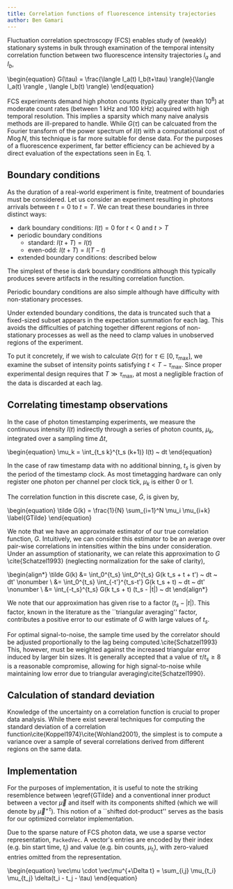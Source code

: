 ```yaml
---
title: Correlation functions of fluorescence intensity trajectories
author: Ben Gamari
---
```


Fluctuation correlation spectroscopy (FCS) enables study of (weakly)
stationary systems in bulk through examination of the temporal
intensity correlation function between two fluorescence intensity
trajectories $I_a$ and $I_b$,

\begin{equation}
  G(\tau) = \frac{\langle I_a(t) I_b(t+\tau) \rangle}{\langle I_a(t) \rangle \, \langle I_b(t) \rangle} 
\end{equation}

FCS experiments demand high photon counts (typically greater than
$10^8$) at moderate count rates (between 1 kHz and 100 kHz) acquired
with high temporal resolution. This implies a sparsity which many
naive analysis methods are ill-prepared to handle. While $G(\tau)$ can
be calcuated from the Fourier transform of the power spectrum of
$I(t)$ with a computational cost of $N \log N$, this technique is far
more suitable for dense data. For the purposes of a fluorescence
experiment, far better efficiency can be achieved by a direct
evaluation of the expectations seen in Eq. 1.

## Boundary conditions

As the duration of a real-world experiment is finite, treatment of
boundaries must be considered. Let us consider an experiment resulting
in photons arrivals between $t=0$ to $t=T$. We can treat these
boundaries in three distinct ways:

  * dark boundary conditions: $I(t) = 0$ for $t < 0$ and $t > T$
  * periodic boundary conditions
      * standard: $I(t+T) = I(t)$
      * even-odd: $I(t+T) = I(T-t)$
  * extended boundary conditions: described below

The simplest of these is dark boundary conditions although this
typically produces severe artifacts in the resulting correlation
function.

Periodic boundary conditions are also simple although have difficulty
with non-stationary processes.

Under extended boundary conditions, the data is truncated such that a
fixed-sized subset appears in the expectation summation for each
lag. This avoids the difficulties of patching together different
regions of non-stationary processes as well as the need to clamp
values in unobserved regions of the experiment.

To put it concretely, if we wish to calculate $G(\tau)$ for $\tau \in
[0, \tau_\mathrm{max}]$, we examine the subset of intensity points
satisfying $t < T - \tau_\mathrm{max}$. Since proper experimental
design requires that $T \gg \tau_\mathrm{max}$, at most a negligible
fraction of the data is discarded at each lag.

## Correlating timestamp observations

In the case of photon timestamping experiments, we measure the
continuous intensity $I(t)$ indirectly through a series of photon
counts, $\mu_k$, integrated over a sampling time $\Delta t$,

\begin{equation}
\mu_k = \int_{t_s k}^{t_s (k+1)} I(t) ~ dt
\end{equation}

In the case of raw timestamp data with no additional binning, $t_s$ is
given by the period of the timestamp clock. As most timetagging
hardware can only register one photon per channel per clock tick,
$\mu_k$ is either 0 or 1.

The correlation function in this discrete case, $\tilde G$, is given
by,

\begin{equation}
\tilde G(k) = \frac{1}{N} \sum_{i=1}^N \mu_i \mu_{i+k} \label{GTilde}
\end{equation}

We note that we have an approximate estimator of our true correlation
function, $G$. Intuitively, we can consider this estimator to be an
average over pair-wise correlations in intensities within the bins
under consideration.  Under an assumption of stationarity, we can
relate this approximation to $G$ \cite{Schatzel1993} (neglecting
normalization for the sake of clarity),

\begin{align*}
  \tilde G(k) &= \int_0^{t_s} \int_0^{t_s} G(k t_s + t + t') ~ dt ~ dt' \nonumber \\
         &= \int_0^{t_s} \int_{-t'}^{t_s-t'} G(k t_s + t) ~ dt ~ dt' \nonumber \\
         &= \int_{-t_s}^{t_s} G(k t_s + t) (t_s - |t|) ~ dt
\end{align*}

We note that our approximation has given rise to a factor $(t_s - |t|)$. This
factor, known in the literature as the ``triangular averaging'' factor,
contributes a positive error to our estimate of $G$ with large values of $t_s$. 

For optimal signal-to-noise, the sample time used by the correlator should be
adjusted proportionally to the lag being computed.\cite{Schatzel1993} This,
however, must be weighted against the increased triangular error induced by
larger bin sizes.  It is generally accepted that a value of $\tau / t_s \ge 8$
is a reasonable compromise, allowing for high signal-to-noise while maintaining
low error due to triangular averaging\cite{Schatzel1990}.

## Calculation of standard deviation

Knowledge of the uncertainty on a correlation function is crucial to proper
data analysis. While there exist several techniques for computing the standard
deviation of a correlation function\cite{Koppel1974}\cite{Wohland2001}, the
simplest is to compute a variance over a sample of several correlations derived
from different regions on the same data.

## Implementation

For the purposes of implementation, it is useful to note the striking
resemblence between \eqref{GTilde} and a conventional inner product between a
vector $\vec\mu$ and itself with its components shifted (which we will denote
by $\vec\mu^{+\tau}$). This notion of a ``shifted dot-product'' serves as the
basis for our optimized correlator implementation.

Due to the sparse nature of FCS photon data, we use a sparse vector
representation, `PackedVec`. A vector's entries are encoded by their
index (e.g. bin start time, $t_i$) and value (e.g. bin counts,
$\mu_{t_i}$), with zero-valued entries omitted from the
representation.

\begin{equation}
  \vec\mu \cdot \vec\mu^{+\Delta t} = \sum_{i,j} \mu_{t_i} \mu_{t_j} \delta(t_i - t_j - \tau)
\end{equation}


